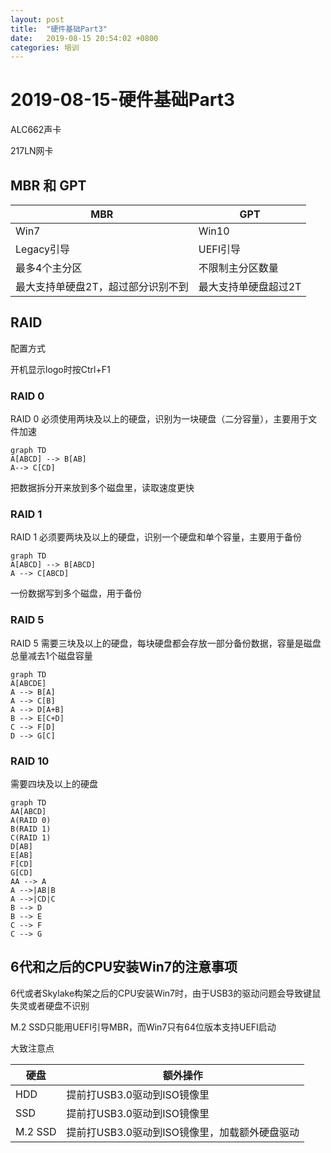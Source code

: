 ```yaml
---
layout: post
title:  "硬件基础Part3"
date:   2019-08-15 20:54:02 +0800
categories: 培训
---
```




# 2019-08-15-硬件基础Part3

ALC662声卡

217LN网卡



## MBR 和 GPT

| MBR                                | GPT                  |
| ---------------------------------- | -------------------- |
| Win7                               | Win10                |
| Legacy引导                         | UEFI引导             |
| 最多4个主分区                      | 不限制主分区数量     |
| 最大支持单硬盘2T，超过部分识别不到 | 最大支持单硬盘超过2T |



## RAID

配置方式

开机显示logo时按Ctrl+F1



### RAID 0

RAID 0 必须使用两块及以上的硬盘，识别为一块硬盘（二分容量），主要用于文件加速

```mermaid
graph TD
A[ABCD] --> B[AB]
A--> C[CD]
```

把数据拆分开来放到多个磁盘里，读取速度更快



### RAID 1

RAID 1 必须要两块及以上的硬盘，识别一个硬盘和单个容量，主要用于备份

```mermaid
graph TD
A[ABCD] --> B[ABCD]
A --> C[ABCD]
```

一份数据写到多个磁盘，用于备份



### RAID 5

RAID 5 需要三块及以上的硬盘，每块硬盘都会存放一部分备份数据，容量是磁盘总量减去1个磁盘容量

```mermaid
graph TD
A[ABCDE]
A --> B[A]
A --> C[B]
A --> D[A+B]
B --> E[C+D]
C --> F[D]
D --> G[C]
```



### RAID 10

需要四块及以上的硬盘

```mermaid
graph TD
AA[ABCD]
A(RAID 0)
B(RAID 1)
C(RAID 1)
D[AB]
E[AB]
F[CD]
G[CD]
AA --> A
A -->|AB|B
A -->|CD|C
B --> D
B --> E
C --> F
C --> G
```



## 6代和之后的CPU安装Win7的注意事项

6代或者Skylake构架之后的CPU安装Win7时，由于USB3的驱动问题会导致键鼠失灵或者硬盘不识别

M.2 SSD只能用UEFI引导MBR，而Win7只有64位版本支持UEFI启动

大致注意点

| 硬盘    | 额外操作                                      |
| ------- | --------------------------------------------- |
| HDD     | 提前打USB3.0驱动到ISO镜像里                   |
| SSD     | 提前打USB3.0驱动到ISO镜像里                   |
| M.2 SSD | 提前打USB3.0驱动到ISO镜像里，加载额外硬盘驱动 |